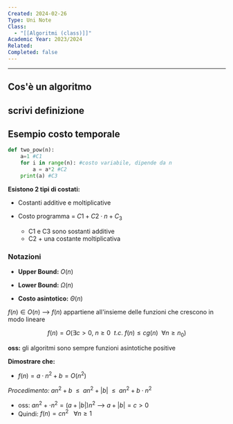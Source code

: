 ```yaml
---
Created: 2024-02-26
Type: Uni Note
Class:
  - "[[Algoritmi (class)]]"
Academic Year: 2023/2024
Related: 
Completed: false
---
```

---
## Cos'è un algoritmo
**scrivi definizione**
- 

## Esempio costo temporale

```python
def two_pow(n):
	a=1 #C1
	for i in range(n): #costo variabile, dipende da n
		a = a*2 #C2
	print(a) #C3
```

**Esistono 2 tipi di costati:**
- Costanti additive e moltiplicative

- Costo programma = $C1 + C2\cdot n + C_{3}$
	- C1 e C3 sono sostanti additive
	- C2 + una costante moltiplicativa

### Notazioni
- **Upper Bound:** $O(n)$

- **Lower Bound:** $\Omega(n)$

- **Costo asintotico:** $\Theta(n)$

$f(n)\in O(n)$ --> $f(n)$ appartiene all'insieme delle funzioni che crescono in modo lineare

$$
f(n)=O(\exists c>0,\ n\geq 0\ \  t.c.\ f(n)\leq cg(n)\ \ \forall n\geq n_{0})
$$

**oss:** gli algoritmi sono sempre funzioni asintotiche positive



**Dimostrare che:**
- $f(n)=a\cdot n^{2}+b = O(n^{2})$

*Procedimento:* $an^{2}+b\ \ \leq \ \ an^{2} + |b|\ \ \leq \ \ an^{2} + b\cdot n^{2}$ 
- oss: $an^{2} + \cdot n^{2} = (a+ |b|) n^{2}$ --> $a+|b| = c>0$
- Quindi: $f(n) = cn^{2}\ \ \ \forall n\geq 1$

